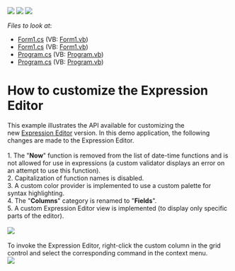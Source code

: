 <!-- default badges list -->
![](https://img.shields.io/endpoint?url=https://codecentral.devexpress.com/api/v1/VersionRange/128620455/17.1.3%2B)
[![](https://img.shields.io/badge/Open_in_DevExpress_Support_Center-FF7200?style=flat-square&logo=DevExpress&logoColor=white)](https://supportcenter.devexpress.com/ticket/details/T501883)
[![](https://img.shields.io/badge/📖_How_to_use_DevExpress_Examples-e9f6fc?style=flat-square)](https://docs.devexpress.com/GeneralInformation/403183)
<!-- default badges end -->
<!-- default file list -->
*Files to look at*:

* [Form1.cs](./CS/WindowsFormsApplication1/Form1.cs) (VB: [Form1.vb](./VB/WindowsFormsApplication1/Form1.vb))
* [Form1.cs](./CS/WindowsFormsApplication1/Form1.cs) (VB: [Form1.vb](./VB/WindowsFormsApplication1/Form1.vb))
* [Program.cs](./CS/WindowsFormsApplication1/Program.cs) (VB: [Program.vb](./VB/WindowsFormsApplication1/Program.vb))
* [Program.cs](./CS/WindowsFormsApplication1/Program.cs) (VB: [Program.vb](./VB/WindowsFormsApplication1/Program.vb))
<!-- default file list end -->
# How to customize the Expression Editor


This example illustrates the API available for customizing the new <a href="https://documentation.devexpress.com/#WindowsForms/CustomDocument6212">Expression Editor</a> version. In this demo application, the following changes are made to the Expression Editor.<br><br>1. The "<strong>Now</strong>" function is removed from the list of date-time functions and is not allowed for use in expressions (a custom validator displays an error on an attempt to use this function).<br>2. Capitalization of function names is disabled.<br>3. A custom color provider is implemented to use a custom palette for syntax highlighting.<br>4. The "<strong>Columns</strong>" category is renamed to "<strong>Fields</strong>".<br>5. A custom Expression Editor view is implemented (to display only specific parts of the editor).<br><br><img src="https://raw.githubusercontent.com/DevExpress-Examples/how-to-customize-the-expression-editor-t501883/17.1.3+/media/0d5733f1-1de3-11e7-80bf-00155d62480c.png"><br><br>To invoke the Expression Editor, right-click the custom column in the grid control and select the corresponding command in the context menu.<br><img src="https://raw.githubusercontent.com/DevExpress-Examples/how-to-customize-the-expression-editor-t501883/17.1.3+/media/3883389e-1ddd-11e7-80bf-00155d62480c.png">

<br/>


